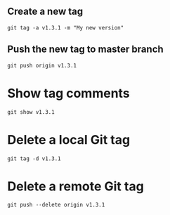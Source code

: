 ## Create a new tag
```
git tag -a v1.3.1 -m "My new version"
```
## Push the new tag to master branch
```
git push origin v1.3.1
```
# Show tag comments
```
git show v1.3.1
```

# Delete a local Git tag
```
git tag -d v1.3.1
```
# Delete a remote Git tag
```
git push --delete origin v1.3.1
```
